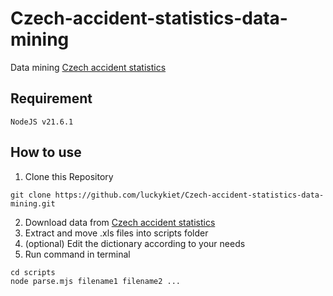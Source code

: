 # Czech-accident-statistics-data-mining

Data mining [Czech accident statistics](https://www.policie.cz/clanek/statistika-nehodovosti-900835.aspx)

## Requirement

```
NodeJS v21.6.1
```

## How to use

1. Clone this Repository

```
git clone https://github.com/luckykiet/Czech-accident-statistics-data-mining.git
```

2. Download data from [Czech accident statistics](https://www.policie.cz/clanek/statistika-nehodovosti-900835.aspx)
3. Extract and move .xls files into scripts folder
4. (optional) Edit the dictionary according to your needs
5. Run command in terminal

```
cd scripts
node parse.mjs filename1 filename2 ...
```
